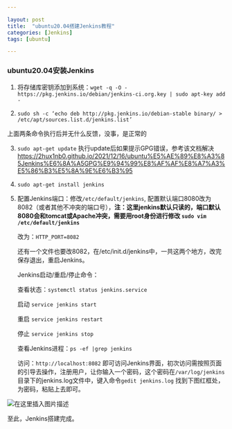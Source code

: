 ```yaml
---  

layout: post 
title:  "ubuntu20.04搭建Jenkins教程" 
categories: [Jenkins] 
tags: [ubuntu]  

---
```


### ubuntu20.04安装Jenkins  

1. 将存储库密钥添加到系统：`wget -q -O - https://pkg.jenkins.io/debian/jenkins-ci.org.key | sudo apt-key add -`  

2. `sudo sh -c ‘echo deb http://pkg.jenkins.io/debian-stable binary/ > /etc/apt/sources.list.d/jenkins.list’`  

上面两条命令执行后并无什么反馈，没事，是正常的  

3. `sudo apt-get update`  执行update后如果提示GPG错误，参考该文档解决<https://2hux1nb0.github.io/2021/12/16/ubuntu%E5%AE%89%E8%A3%85Jenkins%E6%8A%A5GPG%E9%94%99%E8%AF%AF%E8%A7%A3%E5%86%B3%E5%8A%9E%E6%B3%95>

4. `sudo apt-get install jenkins`  

5. 配置Jenkins端口：修改`/etc/default/jenkins`,  配置默认端口8080改为8082（或者其他不冲突的端口号），**注：这里jenkins默认只读的，端口默认8080会和tomcat或Apache冲突，需要用root身份进行修改 `sudo vim /etc/default/jenkins`**

   改为：`HTTP_PORT=8082`  

   还有一个文件也要改8082，在/etc/init.d/jenkins中，一共这两个地方，改完保存退出，重启Jenkins。

   Jenkins启动/重启/停止命令：  

   查看状态：`systemctl status jenkins.service`

   启动 `service jenkins start`

   重启 `service jenkins restart`

   停止 `service jenkins stop`  

   查看Jenkins进程：`ps -ef |grep jenkins`  

   访问：`http://localhost:8082` 即可访问Jenkins界面，初次访问需按照页面的引导去操作，注册用户，让你输入一个密码，这个密码在`/var/log/jenkins`目录下的jenkins.log文件中，键入命令`gedit jenkins.log` 找到下图红框处，为密码，粘贴上去即可。

![在这里插入图片描述](https://img-blog.csdnimg.cn/ce2dc2eec6fd47b2a943716530b6a119.png?x-oss-process=image/watermark,type_d3F5LXplbmhlaQ,shadow_50,text_Q1NETiBA6buR5pyx6ZuA,size_20,color_FFFFFF,t_70,g_se,x_16#pic_center)

至此，Jenkins搭建完成。
